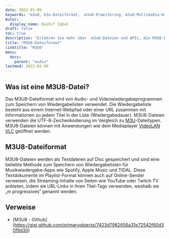 ```yaml
---
date: 2022-01-09
keywords: "m3u8, m3u-Dateiformat, .m3u8-Erweiterung, m3u8-Multimedia-Wiedergabeliste, m3u8-Wiedergabelistenformat"
Autor:
  display_name: Kashif Iqbal
draft: false
toc: true
description: "Erfahren Sie mehr über .m3u8-Dateien und APIs, die M3U8-Dateien erstellen und öffnen können."
title: "M3U8-Dateiformat"
linktitle: "M3U8"
menu:
  docs:
    parent: "audio"
lastmod: 2022-01-09
---
```


## Was ist eine M3U8-Datei?

Das M3U8-Dateiformat wird von Audio- und Videowiedergabeprogrammen zum Speichern von Wiedergabelisten verwendet. Die Wiedergabeliste besteht aus einem Internet-Webpfad oder einer URL zusammen mit Informationen zu jedem Titel in der Liste (Wiedergabedauer). M3U8-Dateien verwenden die UTF-8-Zeichenkodierung im Vergleich zu [M3U](/de/audio/m3u/)-Dateitypen. M3U8-Dateien können mit Anwendungen wie dem Mediaplayer [VideoLAN VLC](https://www.videolan.org/vlc/features.html) geöffnet werden.

## M3U8-Dateiformat

M3U8-Dateien werden als Textdateien auf Disc gespeichert und sind eine beliebte Methode zum Speichern von Wiedergabelisten für Musikwiedergabe-Apps wie Spotify, Apple Music und TIDAL. Diese Textdokumente im Playlist-Format können auch auf Online-Sender verweisen, die Streaming-Inhalte von Seiten wie YouTube oder Twitch TV anbieten, indem sie URL-Links in ihren Titel-Tags verwenden, weshalb sie „m progressives“ genannt werden.

## Verweise ##

- [M3U8 - Github] (https://gist.github.com/primaryobjects/7423d7982656a31e72542f60d30f9d30)

